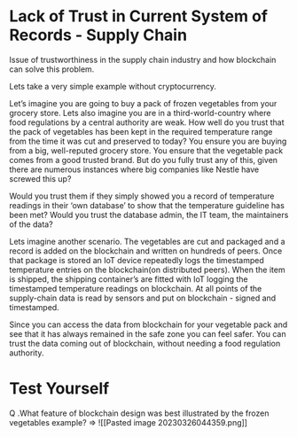 # Lack of Trust in Current System of Records - Supply Chain

Issue of trustworthiness in the supply chain industry and how blockchain can solve this problem.

Lets take a very simple example without cryptocurrency.

Let’s imagine you are going to buy a pack of frozen vegetables from your grocery store. Lets also imagine you are in a third-world-country where food regulations by a central authority are weak. How well do you trust that the pack of vegetables has been kept in the required temperature range from the time it was cut and preserved to today? You ensure you are buying from a big, well-reputed grocery store. You ensure that the vegetable pack comes from a good trusted brand. But do you fully trust any of this, given there are numerous instances where big companies like Nestle have screwed this up?

Would you trust them if they simply showed you a record of temperature readings in their ‘own database’ to show that the temperature guideline has been met? Would you trust the database admin, the IT team, the maintainers of the data?

Lets imagine another scenario. The vegetables are cut and packaged and a record is added on the blockchain and written on hundreds of peers. Once that package is stored an IoT device repeatedly logs the timestamped temperature entries on the blockchain(on distributed peers). When the item is shipped, the shipping container’s are fitted with IoT logging the timestamped temperature readings on blockchain. At all points of the supply-chain data is read by sensors and put on blockchain - signed and timestamped.

Since you can access the data from blockchain for your vegetable pack and see that it has always remained in the safe zone you can feel safer. You can trust the data coming out of blockchain, without needing a food regulation authority.

# Test Yourself

Q .What feature of blockchain design was best illustrated by the frozen vegetables example? => 
![[Pasted image 20230326044359.png]]
